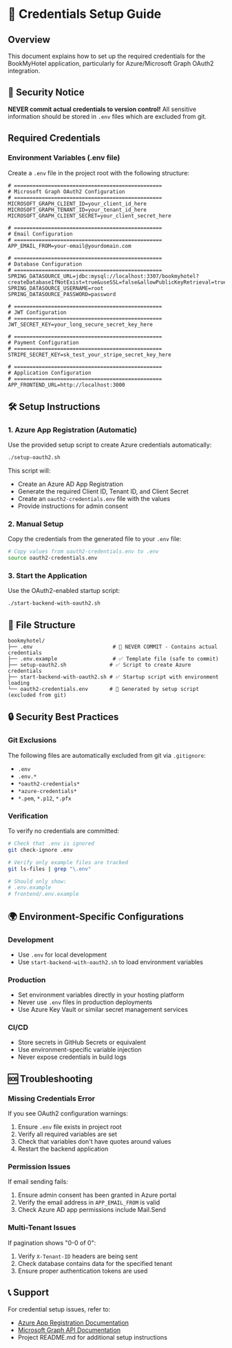 # 🔐 Credentials Setup Guide

## Overview
This document explains how to set up the required credentials for the BookMyHotel application, particularly for Azure/Microsoft Graph OAuth2 integration.

## 🚨 Security Notice
**NEVER commit actual credentials to version control!** All sensitive information should be stored in `.env` files which are excluded from git.

## Required Credentials

### Environment Variables (.env file)
Create a `.env` file in the project root with the following structure:

```env
# ================================================
# Microsoft Graph OAuth2 Configuration
# ================================================
MICROSOFT_GRAPH_CLIENT_ID=your_client_id_here
MICROSOFT_GRAPH_TENANT_ID=your_tenant_id_here
MICROSOFT_GRAPH_CLIENT_SECRET=your_client_secret_here

# ================================================
# Email Configuration
# ================================================
APP_EMAIL_FROM=your-email@yourdomain.com

# ================================================
# Database Configuration
# ================================================
SPRING_DATASOURCE_URL=jdbc:mysql://localhost:3307/bookmyhotel?createDatabaseIfNotExist=true&useSSL=false&allowPublicKeyRetrieval=true
SPRING_DATASOURCE_USERNAME=root
SPRING_DATASOURCE_PASSWORD=password

# ================================================
# JWT Configuration
# ================================================
JWT_SECRET_KEY=your_long_secure_secret_key_here

# ================================================
# Payment Configuration
# ================================================
STRIPE_SECRET_KEY=sk_test_your_stripe_secret_key_here

# ================================================
# Application Configuration
# ================================================
APP_FRONTEND_URL=http://localhost:3000
```

## 🛠️ Setup Instructions

### 1. Azure App Registration (Automatic)
Use the provided setup script to create Azure credentials automatically:

```bash
./setup-oauth2.sh
```

This script will:
- Create an Azure AD App Registration
- Generate the required Client ID, Tenant ID, and Client Secret
- Create an `oauth2-credentials.env` file with the values
- Provide instructions for admin consent

### 2. Manual Setup
Copy the credentials from the generated file to your `.env` file:

```bash
# Copy values from oauth2-credentials.env to .env
source oauth2-credentials.env
```

### 3. Start the Application
Use the OAuth2-enabled startup script:

```bash
./start-backend-with-oauth2.sh
```

## 📁 File Structure

```
bookmyhotel/
├── .env                          # 🚨 NEVER COMMIT - Contains actual credentials
├── .env.example                  # ✅ Template file (safe to commit)
├── setup-oauth2.sh              # ✅ Script to create Azure credentials
├── start-backend-with-oauth2.sh # ✅ Startup script with environment loading
└── oauth2-credentials.env       # 🚨 Generated by setup script (excluded from git)
```

## 🔒 Security Best Practices

### Git Exclusions
The following files are automatically excluded from git via `.gitignore`:
- `.env`
- `.env.*`
- `*oauth2-credentials*`
- `*azure-credentials*`
- `*.pem`, `*.p12`, `*.pfx`

### Verification
To verify no credentials are committed:

```bash
# Check that .env is ignored
git check-ignore .env

# Verify only example files are tracked
git ls-files | grep "\.env"

# Should only show:
# .env.example
# frontend/.env.example
```

## 🌍 Environment-Specific Configurations

### Development
- Use `.env` for local development
- Use `start-backend-with-oauth2.sh` to load environment variables

### Production
- Set environment variables directly in your hosting platform
- Never use `.env` files in production deployments
- Use Azure Key Vault or similar secret management services

### CI/CD
- Store secrets in GitHub Secrets or equivalent
- Use environment-specific variable injection
- Never expose credentials in build logs

## 🆘 Troubleshooting

### Missing Credentials Error
If you see OAuth2 configuration warnings:
1. Ensure `.env` file exists in project root
2. Verify all required variables are set
3. Check that variables don't have quotes around values
4. Restart the backend application

### Permission Issues
If email sending fails:
1. Ensure admin consent has been granted in Azure portal
2. Verify the email address in `APP_EMAIL_FROM` is valid
3. Check Azure AD app permissions include Mail.Send

### Multi-Tenant Issues
If pagination shows "0-0 of 0":
1. Verify `X-Tenant-ID` headers are being sent
2. Check database contains data for the specified tenant
3. Ensure proper authentication tokens are used

## 📞 Support
For credential setup issues, refer to:
- [Azure App Registration Documentation](https://docs.microsoft.com/en-us/azure/active-directory/develop/quickstart-register-app)
- [Microsoft Graph API Documentation](https://docs.microsoft.com/en-us/graph/)
- Project README.md for additional setup instructions
